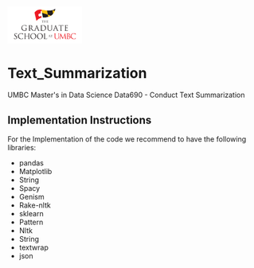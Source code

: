 <img src="Images/UMBC_Graduate_School.jpg" width="150">

# Text_Summarization
UMBC Master's in Data Science Data690 - Conduct Text Summarization 

## Implementation Instructions
For the Implementation of the code we recommend to have the following libraries:

  - pandas
  - Matplotlib
  - String
  - Spacy
  - Genism
  - Rake-nltk
  - sklearn
  - Pattern
  - Nltk
  - String
  - textwrap
  - json
